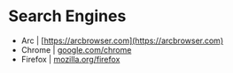 # Search Engines

* Arc | [https://arcbrowser.com](https://arcbrowser.com)
* Chrome | [google.com/chrome](https://www.google.com/chrome/)
* Firefox | [mozilla.org/firefox](https://www.mozilla.org/firefox/)
